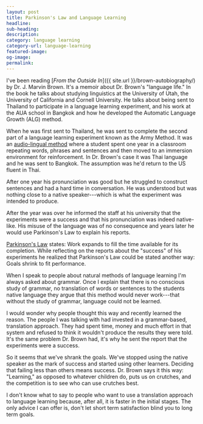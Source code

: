 ```yaml
---
layout: post
title: Parkinson's Law and Language Learning
headline:
sub-heading:
description:
category: language learning
category-url: language-learning
featured-image:
og-image:
permalink:
---
```

I've been reading [*From the Outside In*]({{ site.url }}/brown-autobiography/) by Dr. J. Marvin Brown. It's a memoir about Dr. Brown's "language life." In the book he talks about studying linguistics at the University of Utah, the University of California and Cornell University. He talks about being sent to Thailand to participate in a language learning experiment, and his work at the AUA school in Bangkok and how he developed the Automatic Language Growth (ALG) method.

When he was first sent to Thailand, he was sent to complete the second part of a language learning experiment known as the Army Method. It was an [audio-lingual method](http://en.wikipedia.org/wiki/Audio-lingual_method) where a student spent one year in a classroom repeating words, phrases and sentences and then moved to an immersion environment for reinforcement. In Dr. Brown's case it was Thai language and he was sent to Bangkok. The assumption was he'd return to the US fluent in Thai.

After one year his pronunciation was good but he struggled to construct sentences and had a hard time in conversation. He was understood but was nothing close to a native speaker---which is what the experiment was intended to produce.

After the year was over he informed the staff at his university that the experiments were a success and that his pronunciation was indeed native-like. His misuse of the language was of no consequence and years later he would use Parkinson's Law to explain his reports.

[Parkinson's Law](http://en.wikipedia.org/wiki/Parkinson's_Law) states: Work expands to fill the time available for its completion. While reflecting on the reports about the "success" of his experiments he realized that Parkinson's Law could be stated another way: Goals shrink to fit performance.

When I speak to people about natural methods of language learning I'm always asked about grammar. Once I explain that there is no conscious study of grammar, no translation of words or sentences to the students native language they argue that this method would never work---that without the study of grammar, language could not be learned.

I would wonder why people thought this way and recently learned the reason. The people I was talking with had invested in a grammar-based, translation approach. They had spent time, money and much effort in that system and refused to think it wouldn't produce the results they were told. It's the same problem Dr. Brown had, it's why he sent the report that the experiments were a success.

So it seems that we've shrank the goals. We've stopped using the native speaker as the mark of success and started using other learners. Deciding that failing less than others means success. Dr. Brown says it this way: "Learning," as opposed to whatever children do, puts us on crutches, and the competition is to see who can use crutches best.

I don't know what to say to people who want to use a translation approach to language learning because, after all, it is faster in the initial stages. The only advice I can offer is, don't let short term satisfaction blind you to long term goals.